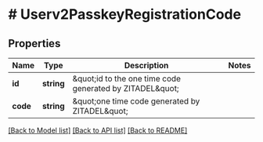 # # Userv2PasskeyRegistrationCode

## Properties

Name | Type | Description | Notes
------------ | ------------- | ------------- | -------------
**id** | **string** | \&quot;id to the one time code generated by ZITADEL\&quot; |
**code** | **string** | \&quot;one time code generated by ZITADEL\&quot; |

[[Back to Model list]](../../README.md#models) [[Back to API list]](../../README.md#endpoints) [[Back to README]](../../README.md)
